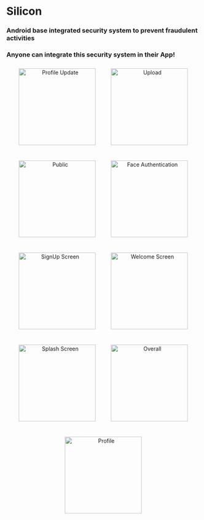 # Silicon

### Android base integrated security system to prevent fraudulent activities


### Anyone can integrate this security system in their App!
<div style="display: flex; justify-content: center; flex-wrap: wrap; gap: 20px;">

  <div style="text-align: center; margin: 10px; width: 200px;">
     <img src="https://github.com/lokeshimarathi/Silicon/assets/115028627/ce74db45-0033-41a1-98ee-8b413fa8e49e" alt="Profile Update" width="200"/>
  
   
  </div>
  <div style="text-align: center; margin: 10px; width: 200px;">
    <img src="https://github.com/lokeshimarathi/Silicon/assets/115028627/7e16dd65-979c-4a8d-b4a3-9ac104b23f4e" alt="Upload" width="200"/>
    
  </div>
 <div style="text-align: center; margin: 10px; width: 200px;">
    <img src="https://github.com/lokeshimarathi/Silicon/assets/115028627/cacdf73b-d7d4-40fc-a5ac-0969a31cea5b" alt="Public" width="200"/>
    
  </div>
   <div style="text-align: center; margin: 10px; width: 200px;">
    <img src="https://github.com/lokeshimarathi/Silicon/assets/115028627/00accdef-0f7e-4284-8f2a-bdd2ef253040" alt="Face Authentication" width="200"/>
   
  </div>
   <div style="text-align: center; margin: 10px; width: 200px;">
    <img src="https://github.com/lokeshimarathi/Silicon/assets/115028627/720804e5-a2ff-4129-9a59-5dc9121d16df" alt="SignUp Screen" width="200"/>
   
  </div>
    <div style="text-align: center; margin: 10px; width: 200px;">
    <img src="https://github.com/lokeshimarathi/Silicon/assets/115028627/c6b6ea71-2111-4725-9df1-1b900b28cabc" alt="Welcome Screen" width="200"/>
 
  </div>
  <div style="text-align: center; margin: 10px; width: 200px;">
    <img src="https://github.com/lokeshimarathi/Silicon/assets/115028627/c5a554ea-e0f0-453d-b70b-513493f702b0" alt="Splash Screen" width="200"/>
  
  </div>



  <div style="text-align: center; margin: 10px; width: 200px;">
     <img src="https://github.com/lokeshimarathi/Silicon/assets/115028627/3c9c4762-c8aa-40b2-99b1-d8df5dfa188f" alt="Overall" width="200"/>
    
  </div>
<div style="text-align: center; margin: 10px; width: 200px;">
    <img src="https://github.com/lokeshimarathi/Silicon/assets/115028627/52c4a10e-f4ed-4b2f-b25c-23726de695db" alt="Profile" width="200"/>
    
  </div>
</div>








